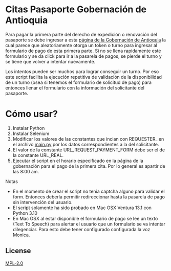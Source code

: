 # Citas Pasaporte Gobernación de Antioquia

Para pagar la primera parte del derecho de expedición o renovación del pasaporte se debe ingresar a esta [página de la Gobernación de Antioquia](https://sedeelectronica.antioquia.gov.co/pasaporte/user/pago/) la cual parece que aleatoriamente otorga un token o turno para ingresar al formulario de pago de esta primera parte. Si no se llena rapidamente este formulario y se da click para ir a la pasarela de pagos, se pierde el turno y se tiene que volver a intentar nuevamente.

Los intentos pueden ser muchos para lograr conseguir un turno. Por eso este script facilita la ejecución repetitiva de validación de la disponibilidad de un turno (osea si tenemos el formulario de solicitud de pago) para entonces llenar el formulario con la información del solicitante del pasaporte.

# Cómo usar?

1. Instalar Python
2. Instalar Selenium
3. Modificar los valores de las constantes  que incian con REQUESTER_ en el archivo [main.py](https://github.com/llanox/pasaporte_gobernacion_antioquia/blob/main/main.py) por los datos correspondientes a la del solicitante.
4. El valor de la constante URL_REQUEST_PAYMENT_FORM debe ser el de la constante URL_REAL. 
5. Ejecutar el script en el horario especificado en la página de la gobernación para el pago de la primera cita. Por lo general es apartir de las 8:00 am.

Notas
- En el momento de crear el script no tenia captcha alguno para validar el form. Entonces debería permitir redireccionar hasta la pasarela de pago sin intervención del usuario.
- El script solamente ha sido probado en Mac OSX Ventura 13.1 con Python 3.10
- En Mac OSX al estar disponible el formulario de pago se lee un texto (Text To Speech) para alertar el usuario que un formulario se va intentar dilegenciar. Para esto debe tener configurado configurada la voz Monica.




## License

[MPL-2.0](https://choosealicense.com/licenses/mpl-2.0/)
